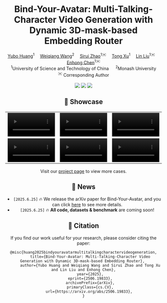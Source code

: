 
<h1 align='center'>Bind-Your-Avatar: Multi-Talking-Character Video Generation with Dynamic 3D-mask-based Embedding Router</h1>

<div align='center'>
  <a href='https://github.com/cuijh26' target='_blank'>Yubo Huang</a><sup>1</sup>&emsp;
  <a href='https://github.com/crystallee-ai' target='_blank'>Weiqiang Wang</a><sup>2</sup>&emsp;
  <a href='https://github.com/subazinga' target='_blank'>Sirui Zhao</a><sup>1✉️</sup>&emsp;
  <a href='http://staff.ustc.edu.cn/~tongxu/index_zh.html' target='_blank'>Tong Xu</a><sup>1</sup>&emsp;
  <a href='http://home.ustc.edu.cn/~ll0825/' target='_blank'>Lin Liu</a><sup>1✉️</sup>&emsp;
  <a href='http://staff.ustc.edu.cn/~cheneh/' target='_blank'>Enhong Chen</a><sup>1✉️</sup>
</div>

<div align='center'>
  <sup>1</sup>University of Science and Technology of China &emsp; <sup>2</sup>Monash University  
</div>

<div align='center'>
  <sup>✉️</sup> Corresponding Author
</div>

<br>
<div align='center'>
    <a href='https://github.com/Yubo-Shankui/Bind-Your-Avatar-Implementation'><img src='https://github.com/Yubo-Shankui/Bind-Your-Avatar-Implementation?style=social'></a>
    <a href='https://github.com/Yubo-Shankui/Bind-Your-Avatar-Implementation/#/'><img src='https://img.shields.io/badge/Project-HomePage-Green'></a>
    <a href='https://arxiv.org/pdf/2506.19833'><img src='https://img.shields.io/badge/Paper-Arxiv-red'></a>
<!--     <a href='https://huggingface.co/fudan-generative-ai/hallo3'><img src='https://img.shields.io/badge/%F0%9F%A4%97%20HuggingFace-Model-yellow'></a> -->

<br>



## 📸 Showcase

<table border="0" style="width: 100%; text-align: left; margin-top: 20px;">
  <tr>
      <td>
          <video src="https://yubo-shankui.github.io/bind-your-avatar/static/videos/carousel1.mp4" width="100%" controls autoplay loop></video>
      </td>
      <td>
          <video src="https://yubo-shankui.github.io/bind-your-avatar/static/videos/carousel2.mp4" width="100%" controls autoplay loop></video>
      </td>
       <td>
          <video src="https://yubo-shankui.github.io/bind-your-avatar/static/videos/carousel3.mp4" width="100%" controls autoplay loop></video>
     </td>
  </tr>
  <tr>
      <td>
          <video src="https://yubo-shankui.github.io/bind-your-avatar/static/videos/carousel4.mp4" width="100%" controls autoplay loop></video>
      </td>
       <td>
          <video src="https://yubo-shankui.github.io/bind-your-avatar/static/videos/carousel5.mp4" width="100%" controls autoplay loop></video>
     </td>
      <td>
          <video src="https://yubo-shankui.github.io/bind-your-avatar/static/videos/carousel6.mp4" width="100%" controls autoplay loop></video>
     </td>
  </tr>
</table>

Visit our [project page](https://yubo-shankui.github.io/bind-your-avatar/) to view more cases.

## 📰 News
* `[2025.6.25]`  🔥 We release the arXiv paper for Bind-Your-Avatar, and you can click [here](https://arxiv.org/abs/2506.19833) to see more details.
* `[2025.6.25]`  🔥 **All code, datasets & benchmark** are coming soon! 


## 📝 Citation

If you find our work useful for your research, please consider citing the paper:

```
@misc{huang2025bindyouravatarmultitalkingcharactervideogeneration,
      title={Bind-Your-Avatar: Multi-Talking-Character Video Generation with Dynamic 3D-mask-based Embedding Router}, 
      author={Yubo Huang and Weiqiang Wang and Sirui Zhao and Tong Xu and Lin Liu and Enhong Chen},
      year={2025},
      eprint={2506.19833},
      archivePrefix={arXiv},
      primaryClass={cs.CV},
      url={https://arxiv.org/abs/2506.19833}, 
}
```


